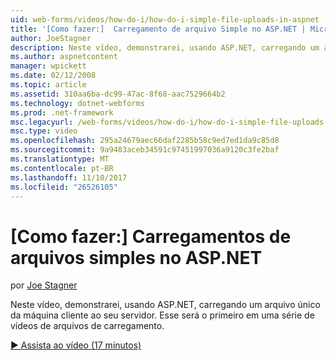 ```yaml
---
uid: web-forms/videos/how-do-i/how-do-i-simple-file-uploads-in-aspnet
title: '[Como fazer:]  Carregamento de arquivo Simple no ASP.NET | Microsoft Docs'
author: JoeStagner
description: Neste vídeo, demonstrarei, usando ASP.NET, carregando um arquivo único da máquina cliente ao seu servidor. Esse será o primeiro em uma série de carregamento...
ms.author: aspnetcontent
manager: wpickett
ms.date: 02/12/2008
ms.topic: article
ms.assetid: 310aa6ba-dc99-47ac-8f68-aac7529664b2
ms.technology: dotnet-webforms
ms.prod: .net-framework
msc.legacyurl: /web-forms/videos/how-do-i/how-do-i-simple-file-uploads-in-aspnet
msc.type: video
ms.openlocfilehash: 295a24679aec66daf2285b58c9ed7ed1da9c85d8
ms.sourcegitcommit: 9a9483aceb34591c97451997036a9120c3fe2baf
ms.translationtype: MT
ms.contentlocale: pt-BR
ms.lasthandoff: 11/10/2017
ms.locfileid: "26526105"
---
```

<a name="how-do-i--simple-file-uploads-in-aspnet"></a>[Como fazer:]  Carregamentos de arquivos simples no ASP.NET
====================
por [Joe Stagner](https://github.com/JoeStagner)

Neste vídeo, demonstrarei, usando ASP.NET, carregando um arquivo único da máquina cliente ao seu servidor. Esse será o primeiro em uma série de vídeos de arquivos de carregamento.

[&#9654; Assista ao vídeo (17 minutos)](https://channel9.msdn.com/Blogs/ASP-NET-Site-Videos/how-do-i-simple-file-uploads-in-aspnet)
